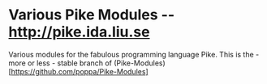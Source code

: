 Various Pike Modules -- http://pike.ida.liu.se
==============================================

Various modules for the fabulous programming language Pike. This is the - 
more or less - stable branch of (Pike-Modules)[https://github.com/poppa/Pike-Modules]

